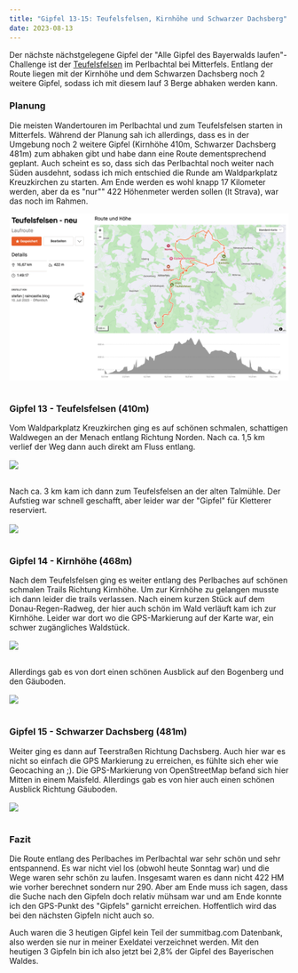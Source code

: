 ```yaml
---
title: "Gipfel 13-15: Teufelsfelsen, Kirnhöhe und Schwarzer Dachsberg"
date: 2023-08-13
---
```


Der nächste nächstgelegene Gipfel der "Alle Gipfel des Bayerwalds laufen"-Challenge ist der <a href='https://de.wikipedia.org/wiki/Teufelsfelsen_(Mitterfels)' class='external' target='_blank' rel='noopener'>Teufelsfelsen</a> im Perlbachtal bei Mitterfels. Entlang der Route liegen mit der Kirnhöhe und dem Schwarzen Dachsberg noch 2 weitere Gipfel, sodass ich mit diesem lauf 3 Berge abhaken werden kann.

### Planung

Die meisten Wandertouren im Perlbachtal und zum Teufelsfelsen starten in Mitterfels. Während der Planung sah ich allerdings, dass es in der Umgebung noch 2 weitere Gipfel (Kirnhöhe 410m, Schwarzer Dachsberg 481m) zum abhaken gibt und habe dann eine Route dementsprechend geplant. Auch scheint es so, dass sich das Perlbachtal noch weiter nach Süden ausdehnt, sodass ich mich entschied die Runde am Waldparkplatz Kreuzkirchen zu starten. Am Ende werden es wohl knapp 17 Kilometer werden, aber da es "nur"" 422 Höhenmeter werden sollen (lt Strava), war das noch im Rahmen.

[<img src='/assets/images/2023/Teufelsfelsen_Route.png' class='w-4/5' align='center'/>](/assets/images/2023/https://www.strava.com/routes/3113587191123046456)<br><br>

### Gipfel 13 - Teufelsfelsen (410m)

Vom Waldparkplatz Kreuzkirchen ging es auf schönen schmalen, schattigen Waldwegen an der Menach entlang Richtung Norden. Nach ca. 1,5 km verlief der Weg dann auch direkt am Fluss entlang.

[<img src='/assets/images/2023/Trail_Perlbachtal.jpg' class='w-3/5' align='center'/>](/assets/images/2023/Trail_Perlbachtal.jpg)<br><br>

Nach ca. 3 km kam ich dann zum Teufelsfelsen an der alten Talmühle. Der Aufstieg war schnell geschafft, aber leider war der "Gipfel" für Kletterer reserviert.

[<img src='/assets/images/2023/Teufelsfelsen.jpg' class='w-3/5' align='center'/>](/assets/images/2023/Teufelsfelsen.jpg)<br><br>

### Gipfel 14 - Kirnhöhe (468m)

Nach dem Teufelsfelsen ging es weiter entlang des Perlbaches auf schönen schmalen Trails Richtung Kirnhöhe. Um zur Kirnhöhe zu gelangen musste ich dann leider die trails verlassen. Nach einem kurzen Stück auf dem Donau-Regen-Radweg, der hier auch schön im Wald verläuft kam ich zur Kirnhöhe. Leider war dort wo die GPS-Markierung auf der Karte war, ein schwer zugängliches Waldstück.

[<img src='/assets/images/2023/Kirnhöhe.jpg' class='w-4/5' align='center'/>](/assets/images/2023/Kirnhöhe.jpg)<br><br>

Allerdings gab es von dort einen schönen Ausblick auf den Bogenberg und den Gäuboden.

[<img src='/assets/images/2023/Aussicht_Kirnhöhe.jpg' class='w-4/5' align='center'/>](/assets/images/2023/Aussicht_Kirnhöhe.jpg)<br><br>

### Gipfel 15 - Schwarzer Dachsberg (481m)

Weiter ging es dann auf Teerstraßen Richtung Dachsberg. Auch hier war es nicht so einfach die GPS Markierung zu erreichen, es fühlte sich eher wie Geocaching an ;). Die GPS-Markierung von OpenStreetMap befand sich hier Mitten in einem Maisfeld. Allerdings gab es von hier auch einen schönen Ausblick Richtung Gäuboden.

[<img src='/assets/images/2023/Aussicht_Dachsberg.jpg' class='w-4/5' align='center'/>](/assets/images/2023/Aussicht_Dachsberg.jpg)<br><br>

### Fazit

Die Route entlang des Perlbaches im Perlbachtal war sehr schön und sehr entspannend. Es war nicht viel los (obwohl heute Sonntag war) und die Wege waren sehr schön zu laufen. Insgesamt waren es dann nicht 422 HM wie vorher berechnet sondern nur 290. Aber am Ende muss ich sagen, dass die Suche nach den Gipfeln doch relativ mühsam war und am Ende konnte ich den GPS-Punkt des "Gipfels" garnicht erreichen. Hoffentlich wird das bei den nächsten Gipfeln nicht auch so.

Auch waren die 3 heutigen Gipfel kein Teil der summitbag.com Datenbank, also werden sie nur in meiner Exeldatei verzeichnet werden. Mit den heutigen 3 Gipfeln bin ich also jetzt bei 2,8% der Gipfel des Bayerischen Waldes.
